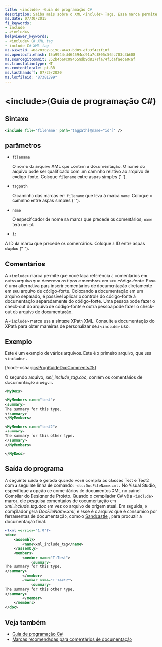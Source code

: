 ```yaml
---
title: <include> -Guia de programação C#
description: Saiba mais sobre o XML <include> Tags. Essa marca permite que você faça referência a comentários em outro arquivo que descreva os tipos e membros em seu código-fonte.
ms.date: 07/20/2015
f1_keywords:
- include
- <include>
helpviewer_keywords:
- <include> C# XML tag
- include C# XML tag
ms.assetid: a8a70302-6196-4643-bd09-ef33f411f18f
ms.openlocfilehash: 15a99444d464594cc91a7c8805c564c703c3b608
ms.sourcegitcommit: 552b4b60c094559db9d8178fa74f5bafaece0caf
ms.translationtype: MT
ms.contentlocale: pt-BR
ms.lasthandoff: 07/29/2020
ms.locfileid: "87381899"
---
```

# <a name="include-c-programming-guide"></a>\<include>(Guia de programação C#)

## <a name="syntax"></a>Sintaxe

```xml
<include file='filename' path='tagpath[@name="id"]' />
```

## <a name="parameters"></a>parâmetros

- `filename`

  O nome do arquivo XML que contém a documentação. O nome do arquivo pode ser qualificado com um caminho relativo ao arquivo de código-fonte. Coloque `filename` entre aspas simples (' ').

- `tagpath`

  O caminho das marcas em `filename` que leva à marca `name`. Coloque o caminho entre aspas simples (' ').

- `name`

  O especificador de nome na marca que precede os comentários; `name` terá um `id`.

- `id`

A ID da marca que precede os comentários. Coloque a ID entre aspas duplas (" ").

## <a name="remarks"></a>Comentários

A `<include>` marca permite que você faça referência a comentários em outro arquivo que descreva os tipos e membros em seu código-fonte. Essa é uma alternativa para inserir comentários de documentação diretamente em seu arquivo de código-fonte. Colocando a documentação em um arquivo separado, é possível aplicar o controle do código-fonte à documentação separadamente do código-fonte. Uma pessoa pode fazer o check-out do arquivo de código-fonte e outra pessoa pode fazer o check-out do arquivo de documentação.

A `<include>` marca usa a sintaxe XPath XML. Consulte a documentação do XPath para obter maneiras de personalizar seu `<include>` uso.

## <a name="example"></a>Exemplo

Este é um exemplo de vários arquivos. Este é o primeiro arquivo, que usa `<include>` .

[!code-csharp[csProgGuideDocComments#5](~/samples/snippets/csharp/VS_Snippets_VBCSharp/csProgGuideDocComments/CS/DocComments.cs#5)]

O segundo arquivo, *xml_include_tag.doc*, contém os comentários de documentação a seguir.

```xml
<MyDocs>

<MyMembers name="test">
<summary>
The summary for this type.
</summary>
</MyMembers>

<MyMembers name="test2">
<summary>
The summary for this other type.
</summary>
</MyMembers>

</MyDocs>
```

## <a name="program-output"></a>Saída do programa

A seguinte saída é gerada quando você compila as classes Test e Test2 com a seguinte linha de comando: `-doc:DocFileName.xml.` No Visual Studio, especifique a opção de comentários de documentos XML no painel Compilar do Designer de Projeto. Quando o compilador C# vê a `<include>` marca, ele pesquisa comentários de documentação em *xml_include_tag.doc* em vez do arquivo de origem atual. Em seguida, o compilador gera *DocFileName.xml*, e esse é o arquivo que é consumido por ferramentas de documentação, como o [Sandcastle](https://github.com/EWSoftware/SHFB) , para produzir a documentação final.  
  
```xml
<?xml version="1.0"?>
<doc>
    <assembly>
        <name>xml_include_tag</name>
    </assembly>
    <members>
        <member name="T:Test">
            <summary>
The summary for this type.
</summary>
        </member>
        <member name="T:Test2">
            <summary>
The summary for this other type.
</summary>
        </member>
    </members>
</doc>
```  
  
## <a name="see-also"></a>Veja também

- [Guia de programação C#](../index.md)
- [Marcas recomendadas para comentários de documentação](./recommended-tags-for-documentation-comments.md)

